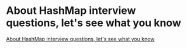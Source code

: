 # About HashMap interview questions, let's see what you know
[About HashMap interview questions, let's see what you know](https://aiwithcloud.com/2022/09/15/about_hashmap_interview_questions_lets_see_what_you_know/)